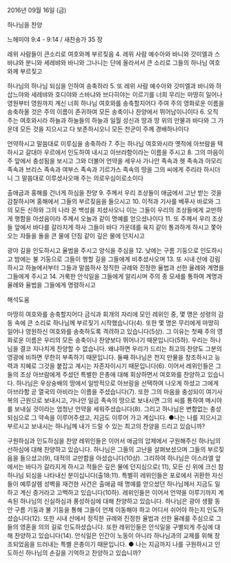 2016년 09월 16일 (금)

하나님을 찬양



느헤미야 9:4 - 9:14 / 새찬송가 35 장


레위 사람들이 큰소리로 여호와께 부르짖음
4. 레위 사람 예수아와 바니와 갓미엘과 스바냐와 분니와 세레뱌와 바니와 그나니는 단에 올라서서 큰 소리로 그들의 하나님 여호와께 부르짖고 

하나님의 하나님 되심을 인하여 송축하라
5. 또 레위 사람 예수아와 갓미엘과 바니와 하삽느야와 세레뱌와 호디야와 스바냐와 브다히야는 이르기를 너희 무리는 마땅히 일어나 영원부터 영원까지 계신 너희 하나님 여호와를 송축할지어다 주여 주의 영화로운 이름을 송축하올 것은 주의 이름이 존귀하여 모든 송축이나 찬양에서 뛰어남이니이다 
6. 오직 주는 여호와시라 하늘과 하늘들의 하늘과 일월 성신과 땅과 땅 위의 만물과 바다와 그 가운데 모든 것을 지으시고 다 보존하시오니 모든 천군이 주께 경배하나이다 

언약하시고 말씀대로 이루심을 송축하라
7. 주는 하나님 여호와시라 옛적에 아브람을 택하시고 갈대아 우르에서 인도하여 내시고 아브라함이라는 이름을 주시고 
8. 그의 마음이 주 앞에서 충성됨을 보시고 그와 더불어 언약을 세우사 가나안 족속과 헷 족속과 아모리 족속과 브리스 족속과 여부스 족속과 기르가스 족속의 땅을 그의 씨에게 주리라 하시더니 그 말씀대로 이루셨사오매 주는 의로우심이로소이다 

출애굽과 홍해를 건너게 하심을 찬양
9. 주께서 우리 조상들이 애굽에서 고난 받는 것을 감찰하시며 홍해에서 그들의 부르짖음을 들으시고 
10. 이적과 기사를 베푸사 바로와 그의 모든 신하와 그의 나라 온 백성을 치셨사오니 이는 그들이 우리의 조상들에게 교만하게 행함을 아셨음이라 주께서 오늘과 같이 명예를 얻으셨나이다 
11. 또 주께서 우리 조상들 앞에서 바다를 갈라지게 하사 그들이 바다 가운데를 육지 같이 통과하게 하시고 쫓아오는 자들을 돌을 큰 물에 던짐 같이 깊은 물에 던지시고 

광야 길을 인도하시고 율법을 주시고 양식을 주심을
12. 낮에는 구름 기둥으로 인도하시고 밤에는 불 기둥으로 그들이 행할 길을 그들에게 비추셨사오며 
13. 또 시내 산에 강림하시고 하늘에서부터 그들과 말씀하사 정직한 규례와 진정한 율법과 선한 율례와 계명을 그들에게 주시고 
14. 거룩한 안식일을 그들에게 알리시며 주의 종 모세를 통하여 계명과 율례와 율법을 그들에게 명령하시고

해석도움





마땅히 여호와를 송축할지어다
금식과 회개의 자리에 모인 레위인 중, 몇 명은 성령의 감동 속에 큰 소리로 하나님께 부르짖기 시작했습니다(4). 또한 몇 명은 무리에게 마땅히 일어나 영원하신 여호와를 송축하도록 격려하고 있습니다(5상). 그 이유는 첫째 주의 영화로운 이름은 우리의 모든 송축이나 찬양보다 뛰어나기 때문입니다(5하). 우리는 하나님을 결코 지나치게 찬양할 수 없습니다. 왜냐하면 우리가 드리는 최고의 찬양도 그분의 영광에 비하면 무한히 부족하기 때문입니다. 둘째 하나님은 천지 만물을 창조하시고 능력과 지혜로 그것을 붙잡고 계시는 자존자이시기 때문입니다(6). 이어서 레위인들은 그들의 조상 아브람에게 주셨던 특별한 은총에 대해 회상하면서 여호와를 찬양하고 있습니다. 하나님은 우상숭배의 땅에서 일방적으로 아브람을 선택하여 나오게 하셨고 그에게 아브라함 곧 열국의 아비라는 이름을 주셨습니다(7). 또한 그의 마음을 충성되이 여기사 복의 근원으로 보내시고, 가나안 일곱 족속의 땅으로 보내시면 그의 씨를 통하여 메시야를 보내실 것이라는 엄청난 언약을 세워주셨습니다(8). 그리고 하나님은 변함없는 충성되심으로 그 약속을 이루어주셨고, 지금도 이루어 가고 계십니다.
●나는 나를 지으시고 부르시고 보내시는 하나님께 내가 드릴 수 있는 최고의 찬양을 드리고 있습니까?


구원하심과 인도하심을 찬양
레위인들은 이어서 애굽의 압제에서 구원해주신 하나님의 선하심에 대해 찬양하고 있습니다. 하나님은 그들의 고난을 살펴보셨으며 그들의 부르짖음을 들으셨고(9), 대적의 교만함을 아셨습니다(10상). 그리하여 하나님은 이스라엘 앞에서는 바다가 갈라지게 하시고 적들은 깊은 물에 던지심으로(
11), 모든 신 위에 크신 참 하나님 되심을 나타내신 분이십니다(출18:11). 특별히 레위인들은 포로에서 귀환한 자신들이 예루살렘 성벽을 재건한 사건은 출애굽 때 명예를 얻으셨던 하나님께서 지금도 일하고 계신 증거라고 고백하고 있습니다(10하). 레위인들은 이어서 언약을 이루기까지 계속된 하나님의 신실하심과 풍성하심에 대해 찬양하고 있습니다. 하나님은 광야 생활 동안 구름 기둥과 불 기둥을 통해 그들이 언제 이동해야 하고 어디서 쉬어야 하는지 인도하셨습니다(12). 또한 시내 산에서 정직한 규례와 진정한 율법과 선한 율례를 주심으로 그들의 영혼을 의의 길로 인도하셨습니다. 또한 레위인들은 안식일을 구별되게 주심에 대해 찬양하고 있습니다(14). 안식일은 인간이 노동이 아니라 하나님과의 교제를 위해 창조되었음을 드러내는 특별 은총이기 때문입니다.
● 나는 지금까지 나를 구원하시고 인도하신 하나님의 손길을 기억하고 찬양하고 있습니까?